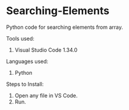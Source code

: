 # Searching-Elements
Python code for searching elements from array.

Tools used:
1. Visual Studio Code 1.34.0

Languages used:
1. Python

Steps to Install:
1. Open any file in VS Code.
2. Run.
